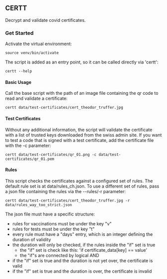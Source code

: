 CERTT
------

Decrypt and validate covid certificates.

### Get Started

Activate the virtual environment:

```source venv/bin/activate```

The script is added as an entry point, so it can be called directly via 'certt':

```certt --help```


#### Basic Usage

Call the base script with the path of an image file containing the qr code to read and validate a certificate:

```certt data/test-certificates/cert_theodor_truffer.jpg```

#### Test Certificates

Without any additional information, the script will validate the certificate with a list of trusted keys downloaded from 
the swiss admin site. If you want to test a code that is signed with a test certificate, add the certificate file with the -c parameter:

```certt data/test-certificates/qr_01.png -c data/test-certificates/qr_01.pem```

#### Rules

This script checks the certificates against a configured set of rules. The default rule set is at data/rules_ch.json.
To use a different set of rules, pass a json file containing the rules via the --rules/-r parameter:

```certt data/test-certificates/cert_theodor_truffer.jpg -r data/rules_way_too_strict.json```

The json file must have a specific structure:
* rules for vaccinations must be under the key "v"
* rules for tests must be under the key "t"
* every rule must have a "days" entry, which is an integer defining the duration of validity
* the duration will only be checked, if the rules inside the "if" set is true
  * the "if" set is check like this: 'if certificate_data\[key] == value'
  * the "if"s are connected by logical AND
* if the "if" set is true and the duration is not yet over, the certificate is valid
* if the "if" set is true and the duration is over, the certificate is invalid

